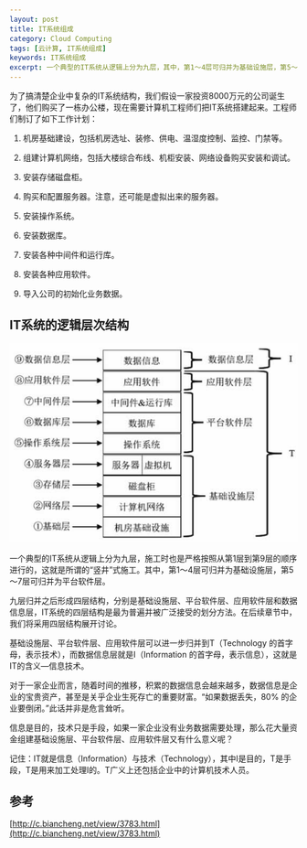 ```yaml
---
layout: post
title: IT系统组成
category: Cloud Computing
tags: [云计算, IT系统组成]
keywords: IT系统组成
excerpt: 一个典型的IT系统从逻辑上分为九层，其中，第1～4层可归并为基础设施层，第5～7层可归并为平台软件层。
---
```


为了搞清楚企业中复杂的IT系统结构，我们假设一家投资8000万元的公司诞生了，他们购买了一栋办公楼，现在需要计算机工程师们把IT系统搭建起来。工程师们制订了如下工作计划：

1. 机房基础建设，包括机房选址、装修、供电、温湿度控制、监控、门禁等。

2. 组建计算机网络，包括大楼综合布线、机柜安装、网络设备购买安装和调试。

3. 安装存储磁盘柜。

4. 购买和配置服务器。注意，还可能是虚拟出来的服务器。

5. 安装操作系统。

6. 安装数据库。

7. 安装各种中间件和运行库。

8. 安装各种应用软件。

9. 导入公司的初始化业务数据。

## IT系统的逻辑层次结构

![](/assets/images/2020/it_system_architecture.jpg)

一个典型的IT系统从逻辑上分为九层，施工时也是严格按照从第1层到第9层的顺序进行的，这就是所谓的“竖井”式施工。其中，第1～4层可归并为基础设施层，第5～7层可归并为平台软件层。

九层归并之后形成四层结构，分别是基础设施层、平台软件层、应用软件层和数据信息层，IT系统的四层结构是最为普遍并被广泛接受的划分方法。在后续章节中，我们将采用四层结构展开讨论。

基础设施层、平台软件层、应用软件层可以进一步归并到T（Technology 的首字母，表示技术），而数据信息层就是I（Information 的首字母，表示信息），这就是IT的含义—信息技术。

对于一家企业而言，随着时间的推移，积累的数据信息会越来越多，数据信息是企业的宝贵资产，甚至是关乎企业生死存亡的重要财富。“如果数据丢失，80% 的企业要倒闭。”此话并非是危言耸听。

信息是目的，技术只是手段，如果一家企业没有业务数据需要处理，那么花大量资金组建基础设施层、平台软件层、应用软件层又有什么意义呢？

记住：IT就是信息（Information）与技术（Technology），其中I是目的，T是手段，T是用来加工处理I的。T广义上还包括企业中的计算机技术人员。

## 参考

[http://c.biancheng.net/view/3783.html](http://c.biancheng.net/view/3783.html)
